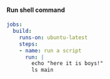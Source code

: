 
#### Run shell command
```yml
jobs:
  build:
    runs-on: ubuntu-latest
    steps:
    - name: run a script
      run: |
        echo "here it is boys!"
        ls main
```

